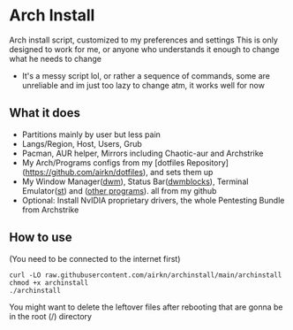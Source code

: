 # Arch Install
Arch install script, customized to my preferences and settings
This is only designed to work for me, or anyone who understands it enough to change what he needs to change
+ It's a messy script lol, or rather a sequence of commands, some are unreliable and im just too lazy to change atm, it works well for now

## What it does
- Partitions mainly by user but less pain
- Langs/Region, Host, Users, Grub
- Pacman, AUR helper, Mirrors including Chaotic-aur and Archstrike
- My Arch/Programs configs from my [dotfiles Repository] (https://github.com/airkn/dotfiles), and sets them up
- My Window Manager([dwm](https://github.com/airkn/dwm)), Status Bar([dwmblocks](https://github.com/airkn/dwmblocks)), Terminal Emulator([st](https://github.com/airkn/st)) and ([other programs](https://github.com/airkn/othersrc)). all from my github
- Optional: Install NvIDIA proprietary drivers, the whole Pentesting Bundle from Archstrike

## How to use
(You need to be connected to the internet first)
```
curl -LO raw.githubusercontent.com/airkn/archinstall/main/archinstall
chmod +x archinstall
./archinstall
```
You might want to delete the leftover files after rebooting that are gonna be in the root (/) directory
